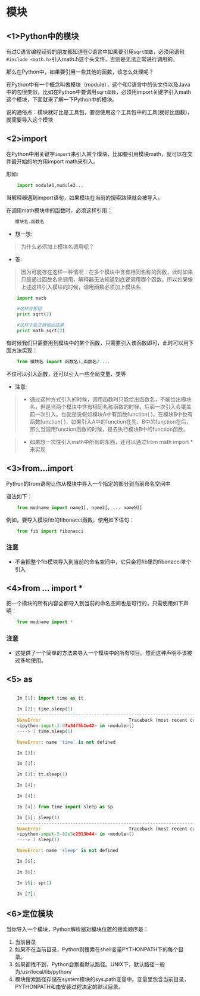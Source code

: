 # 模块

## <1>Python中的模块

有过C语言编程经验的朋友都知道在C语言中如果要引用`sqrt函数`，必须用语句`#include <math.h>`引入math.h这个头文件，否则是无法正常进行调用的。

那么在Python中，如果要引用一些其他的函数，该怎么处理呢？

在Python中有一个概念叫做模块（module），这个和C语言中的头文件以及Java中的包很类似，比如在Python中要调用`sqrt函数`，必须用import关键字引入math这个模块，下面就来了解一下Python中的模块。


说的通俗点：模块就好比是工具包，要想使用这个工具包中的工具(就好比函数)，就需要导入这个模块

## <2>import

在Python中用关键字`import`来引入某个模块，比如要引用模块math，就可以在文件最开始的地方用import math来引入。


形如:	
```python
	import module1,mudule2...
```

当解释器遇到import语句，如果模块在当前的搜索路径就会被导入。


在调用math模块中的函数时，必须这样引用：

```python
　　模块名.函数名
```

* 想一想:
> 为什么必须加上模块名调用呢？

* 答:
> 因为可能存在这样一种情况：在多个模块中含有相同名称的函数，此时如果只是通过函数名来调用，解释器无法知道到底要调用哪个函数。所以如果像上述这样引入模块的时候，调用函数必须加上模块名

```python
	import math

	#这样会报错
	print sqrt(2)

	#这样才能正确输出结果
	print math.sqrt(2)
```

有时候我们只需要用到模块中的某个函数，只需要引入该函数即可，此时可以用下面方法实现：

```python
	from 模块名 import 函数名1,函数名2....
```

不仅可以引入函数，还可以引入一些全局变量、类等

* 注意:
 > * 通过这种方式引入的时候，调用函数时只能给出函数名，不能给出模块名，但是当两个模块中含有相同名称函数的时候，后面一次引入会覆盖前一次引入。也就是说假如模块A中有函数function( )，在模块B中也有函数function( )，如果引入A中的function在先、B中的function在后，那么当调用function函数的时候，是去执行模块B中的function函数。

 > * 如果想一次性引入math中所有的东西，还可以通过from math import *来实现


## <3>from…import

Python的from语句让你从模块中导入一个指定的部分到当前命名空间中

语法如下：
```python
	from modname import name1[, name2[, ... nameN]]
```

例如，要导入模块fib的fibonacci函数，使用如下语句：

```python
	from fib import fibonacci
```

### 注意
* 不会把整个fib模块导入到当前的命名空间中，它只会将fib里的fibonacci单个引入

## <4>from … import *

把一个模块的所有内容全都导入到当前的命名空间也是可行的，只需使用如下声明：
```python
	from modname import *
```

### 注意
* 这提供了一个简单的方法来导入一个模块中的所有项目。然而这种声明不该被过多地使用。

## <5> as

```python

	In [1]: import time as tt

	In [2]: time.sleep(1)
	---------------------------------------------------------------------------
	NameError                                 Traceback (most recent call last)
	<ipython-input-2-07a34f5b1e42> in <module>()
	----> 1 time.sleep(1)

	NameError: name 'time' is not defined

	In [3]: 

	In [3]: 

	In [3]: tt.sleep(1)

	In [4]: 

	In [4]: 

	In [4]: from time import sleep as sp

	In [5]: sleep(1)
	---------------------------------------------------------------------------
	NameError                                 Traceback (most recent call last)
	<ipython-input-5-82e5c2913b44> in <module>()
	----> 1 sleep(1)

	NameError: name 'sleep' is not defined

	In [6]: 

	In [6]: 

	In [6]: sp(1)

	In [7]: 
```

## <6>定位模块

当你导入一个模块，Python解析器对模块位置的搜索顺序是：

1. 当前目录
2. 如果不在当前目录，Python则搜索在shell变量PYTHONPATH下的每个目录。
3. 如果都找不到，Python会察看默认路径。UNIX下，默认路径一般为/usr/local/lib/python/
4. 模块搜索路径存储在system模块的sys.path变量中。变量里包含当前目录，PYTHONPATH和由安装过程决定的默认目录。
